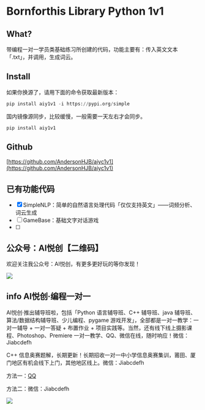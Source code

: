 # Bornforthis Library Python 1v1

## What?

带编程一对一学员类基础练习所创建的代码，功能主要有：传入英文文本「.txt」，并调用，生成词云。

## Install

如果你换源了，请用下面的命令获取最新版本：

```python
pip install aiy1v1 -i https://pypi.org/simple
```

国内镜像源同步，比较缓慢，一般需要一天左右才会同步。

```python
pip install aiy1v1
```



## Github

[https://github.com/AndersonHJB/aiyc1v1](https://github.com/AndersonHJB/aiyc1v1)



## 已有功能代码

- [x] SimpleNLP：简单的自然语言处理代码「仅仅支持英文」——词频分析、词云生成
- [ ] GameBase：基础文字对话游戏
- [ ] 



## 公众号：AI悦创【二维码】

欢迎关注我公众号：AI悦创，有更多更好玩的等你发现！

![](https://bornforthis.cn/gzh.jpg)

## info AI悦创·编程一对一

AI悦创·推出辅导班啦，包括「Python 语言辅导班、C++ 辅导班、java 辅导班、算法/数据结构辅导班、少儿编程、pygame 游戏开发」，全部都是一对一教学：一对一辅导 + 一对一答疑 + 布置作业 + 项目实践等。当然，还有线下线上摄影课程、Photoshop、Premiere 一对一教学、QQ、微信在线，随时响应！微信：Jiabcdefh

C++ 信息奥赛题解，长期更新！长期招收一对一中小学信息奥赛集训，莆田、厦门地区有机会线下上门，其他地区线上。微信：Jiabcdefh

方法一：[QQ](http://wpa.qq.com/msgrd?v=3&uin=1432803776&site=qq&menu=yes)

方法二：微信：Jiabcdefh


![](https://bornforthis.cn/zsxq.jpg)